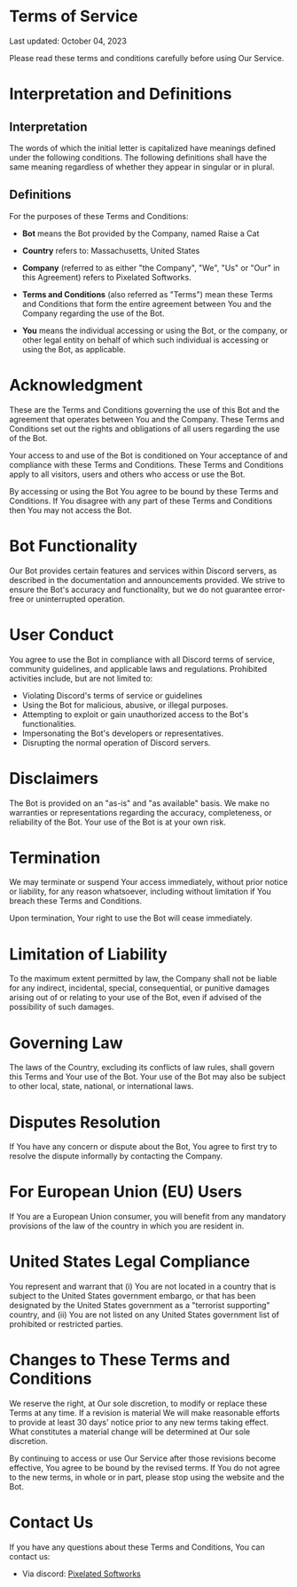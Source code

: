 # Terms of Service

Last updated: October 04, 2023

Please read these terms and conditions carefully before using Our Service.

# Interpretation and Definitions

## Interpretation

The words of which the initial letter is capitalized have meanings defined under the following conditions. The following definitions shall have the same meaning regardless of whether they appear in singular or in plural.

## Definitions

For the purposes of these Terms and Conditions:

- __Bot__ means the Bot provided by the Company, named Raise a Cat

- __Country__ refers to: Massachusetts,  United States
- __Company__ (referred to as either "the Company", "We", "Us" or "Our" in this Agreement) refers to Pixelated Softworks.










- __Terms and Conditions__ (also referred as "Terms") mean these Terms and Conditions that form the entire agreement between You and the Company regarding the use of the Bot.

- __You__ means the individual accessing or using the Bot, or the company, or other legal entity on behalf of which such individual is accessing or using the Bot, as applicable.

# Acknowledgment

These are the Terms and Conditions governing the use of this Bot and the agreement that operates between You and the Company. These Terms and Conditions set out the rights and obligations of all users regarding the use of the Bot.

Your access to and use of the Bot is conditioned on Your acceptance of and compliance with these Terms and Conditions. These Terms and Conditions apply to all visitors, users and others who access or use the Bot.

By accessing or using the Bot You agree to be bound by these Terms and Conditions. If You disagree with any part of these Terms and Conditions then You may not access the Bot.


# Bot Functionality 

Our Bot provides certain features and services within Discord servers, as described in the documentation and announcements provided. We strive to ensure the Bot's accuracy and functionality, but we do not guarantee error-free or uninterrupted operation.

# User Conduct

You agree to use the Bot in compliance with all Discord terms of service, community guidelines, and applicable laws and regulations. Prohibited activities include, but are not limited to:

- Violating Discord's terms of service or guidelines
- Using the Bot for malicious, abusive, or illegal purposes.
- Attempting to exploit or gain unauthorized access to the Bot's functionalities.
- Impersonating the Bot's developers or representatives.
- Disrupting the normal operation of Discord servers.













# Disclaimers
The Bot is provided on an "as-is" and "as available" basis. We make no warranties or representations regarding the accuracy, completeness, or reliability of the Bot. Your use of the Bot is at your own risk.


# Termination

We may terminate or suspend Your access immediately, without prior notice or liability, for any reason whatsoever, including without limitation if You breach these Terms and Conditions.

Upon termination, Your right to use the Bot will cease immediately.


# Limitation of Liability

To the maximum extent permitted by law, the Company shall not be liable for any indirect, incidental, special, consequential, or punitive damages arising out of or relating to your use of the Bot, even if advised of the possibility of such damages.

# Governing Law

The laws of the Country, excluding its conflicts of law rules, shall govern this Terms and Your use of the Bot. Your use of the Bot may also be subject to other local, state, national, or international laws.

# Disputes Resolution

If You have any concern or dispute about the Bot, You agree to first try to resolve the dispute informally by contacting the Company.


# For European Union (EU) Users

If You are a European Union consumer, you will benefit from any mandatory provisions of the law of the country in which you are resident in.





# United States Legal Compliance

You represent and warrant that (i) You are not located in a country that is subject to the United States government embargo, or that has been designated by the United States government as a "terrorist supporting" country, and (ii) You are not listed on any United States government list of prohibited or restricted parties.


# Changes to These Terms and Conditions

We reserve the right, at Our sole discretion, to modify or replace these Terms at any time. If a revision is material We will make reasonable efforts to provide at least 30 days' notice prior to any new terms taking effect. What constitutes a material change will be determined at Our sole discretion.

By continuing to access or use Our Service after those revisions become effective, You agree to be bound by the revised terms. If You do not agree to the new terms, in whole or in part, please stop using the website and the Bot.

# Contact Us

If you have any questions about these Terms and Conditions, You can contact us:



- Via discord: [Pixelated Softworks](discord.gg/TAqvgK6wQE)
